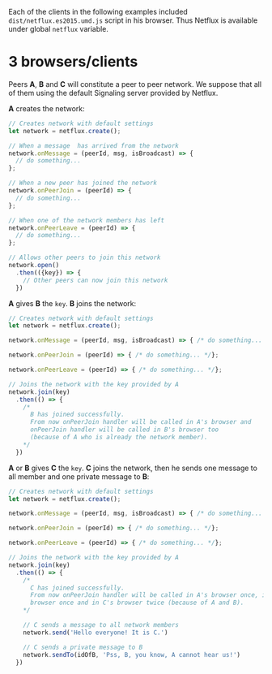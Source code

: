 Each of the clients in the following examples included `dist/netflux.es2015.umd.js` script in his browser. Thus Netflux is available under global `netflux` variable.

# 3 browsers/clients
Peers **A**, **B** and **C** will constitute a peer to peer network. We suppose that all of them using the default Signaling server provided by Netflux.

**A** creates the network:

```javascript
// Creates network with default settings
let network = netflux.create();

// When a message  has arrived from the network
network.onMessage = (peerId, msg, isBroadcast) => {
  // do something...
};

// When a new peer has joined the network
network.onPeerJoin = (peerId) => {
  // do something...
};

// When one of the network members has left
network.onPeerLeave = (peerId) => {
  // do something...
};

// Allows other peers to join this network
network.open()
  .then(({key}) => {
    // Other peers can now join this network
  })
```

**A** gives **B** the `key`. **B** joins the network:
```javascript
// Creates network with default settings
let network = netflux.create();

network.onMessage = (peerId, msg, isBroadcast) => { /* do something... */};

network.onPeerJoin = (peerId) => { /* do something... */};

network.onPeerLeave = (peerId) => { /* do something... */};

// Joins the network with the key provided by A
network.join(key)
  .then(() => {
    /*
      B has joined successfully.
      From now onPeerJoin handler will be called in A's browser and
      onPeerJoin handler will be called in B's browser too
      (because of A who is already the network member).
    */
  })
```

**A** or **B** gives **C** the `key`. **C** joins the network, then he sends one message to all member and one private message to **B**:
```javascript
// Creates network with default settings
let network = netflux.create();

network.onMessage = (peerId, msg, isBroadcast) => { /* do something... */};

network.onPeerJoin = (peerId) => { /* do something... */};

network.onPeerLeave = (peerId) => { /* do something... */};

// Joins the network with the key provided by A
network.join(key)
  .then(() => {
    /*
      C has joined successfully.
      From now onPeerJoin handler will be called in A's browser once, in B's
      browser once and in C's browser twice (because of A and B).
    */

    // C sends a message to all network members
    network.send('Hello everyone! It is C.')

    // C sends a private message to B
    network.sendTo(idOfB, 'Pss, B, you know, A cannot hear us!')
  })
```
